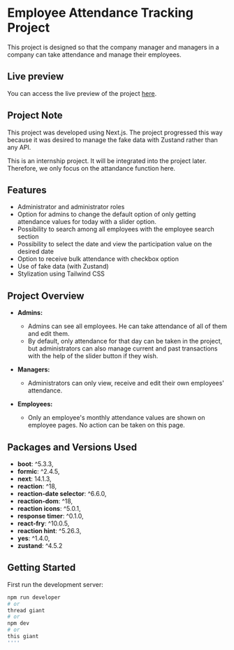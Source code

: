 # Employee Attendance Tracking Project

This project is designed so that the company manager and managers in a company can take attendance and manage their employees.

## Live preview

You can access the live preview of the project [here](https://staff-roll-call-1k48.vercel.app).

## Project Note

This project was developed using Next.js. The project progressed this way because it was desired to manage the fake data with Zustand rather than any API.

This is an internship project. It will be integrated into the project later. Therefore, we only focus on the attandance function here.

## Features

* Administrator and administrator roles
* Option for admins to change the default option of only getting attendance values ​​for today with a slider option.
* Possibility to search among all employees with the employee search section
* Possibility to select the date and view the participation value on the desired date
* Option to receive bulk attendance with checkbox option
* Use of fake data (with Zustand)
* Stylization using Tailwind CSS

## Project Overview

- **Admins:**
    - Admins can see all employees. He can take attendance of all of them and edit them.
    - By default, only attendance for that day can be taken in the project, but administrators can also manage current and past transactions with the help of the slider button if they wish.

- **Managers:**
    - Administrators can only view, receive and edit their own employees' attendance.

- **Employees:**
    - Only an employee's monthly attendance values ​​are shown on employee pages. No action can be taken on this page.

## Packages and Versions Used

- **boot**: ^5.3.3,
- **formic**: ^2.4.5,
- **next**: 14.1.3,
- **reaction**: ^18,
- **reaction-date selector**: ^6.6.0,
- **reaction-dom**: ^18,
- **reaction icons**: ^5.0.1,
- **response timer**: ^0.1.0,
- **react-fry**: ^10.0.5,
- **reaction hint**: ^5.26.3,
- **yes**: ^1.4.0,
- **zustand**: ^4.5.2

## Getting Started

First run the development server:

``` bash
npm run developer
# or
thread giant
# or
npm dev
# or
this giant
''''